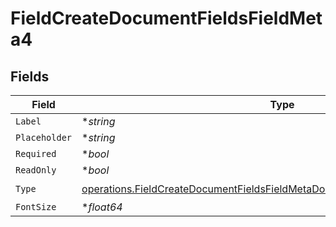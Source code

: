 # FieldCreateDocumentFieldsFieldMeta4


## Fields

| Field                                                                                                                                                                      | Type                                                                                                                                                                       | Required                                                                                                                                                                   | Description                                                                                                                                                                |
| -------------------------------------------------------------------------------------------------------------------------------------------------------------------------- | -------------------------------------------------------------------------------------------------------------------------------------------------------------------------- | -------------------------------------------------------------------------------------------------------------------------------------------------------------------------- | -------------------------------------------------------------------------------------------------------------------------------------------------------------------------- |
| `Label`                                                                                                                                                                    | **string*                                                                                                                                                                  | :heavy_minus_sign:                                                                                                                                                         | N/A                                                                                                                                                                        |
| `Placeholder`                                                                                                                                                              | **string*                                                                                                                                                                  | :heavy_minus_sign:                                                                                                                                                         | N/A                                                                                                                                                                        |
| `Required`                                                                                                                                                                 | **bool*                                                                                                                                                                    | :heavy_minus_sign:                                                                                                                                                         | N/A                                                                                                                                                                        |
| `ReadOnly`                                                                                                                                                                 | **bool*                                                                                                                                                                    | :heavy_minus_sign:                                                                                                                                                         | N/A                                                                                                                                                                        |
| `Type`                                                                                                                                                                     | [operations.FieldCreateDocumentFieldsFieldMetaDocumentsFieldsResponse200Type](../../models/operations/fieldcreatedocumentfieldsfieldmetadocumentsfieldsresponse200type.md) | :heavy_check_mark:                                                                                                                                                         | N/A                                                                                                                                                                        |
| `FontSize`                                                                                                                                                                 | **float64*                                                                                                                                                                 | :heavy_minus_sign:                                                                                                                                                         | N/A                                                                                                                                                                        |